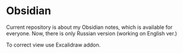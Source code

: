 # Obsidian

Current repository is about my Obsidian notes, which is available for everyone.
Now, there is only Russian version (working on English ver.)

To correct view use Excalidraw addon.
